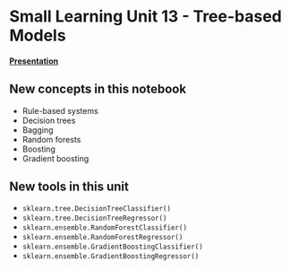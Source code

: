 # Small Learning Unit 13 - Tree-based Models

#### [Presentation](https://docs.google.com/presentation/d/18veOZ0VuEXF18I0nZaO3Iasp0IYNhg12ziE_jIZnl2Y/edit#slide=id.p1)

## New concepts in this notebook
- Rule-based systems
- Decision trees
- Bagging
- Random forests
- Boosting
- Gradient boosting

 
 ## New tools in this unit
* `sklearn.tree.DecisionTreeClassifier()`
* `sklearn.tree.DecisionTreeRegressor()`
* `sklearn.ensemble.RandomForestClassifier()`
* `sklearn.ensemble.RandomForestRegressor()`
* `sklearn.ensemble.GradientBoostingClassifier()`
* `sklearn.ensemble.GradientBoostingRegressor()`

